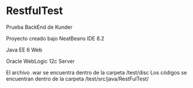 # RestfulTest
Prueba BackEnd de Kunder

Proyecto creado bajo NeatBeans IDE 8.2

Java EE 6 Web

Oracle WebLogic 12c Server


El archivo .war se encuentra dentro de la carpeta /test/disc
Los códigos se encuentran dentro de la carpeta /test/src/java/RestFulTest/
